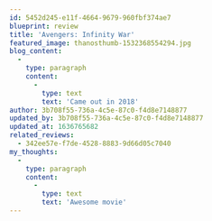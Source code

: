 ```yaml
---
id: 5452d245-e11f-4664-9679-960fbf374ae7
blueprint: review
title: 'Avengers: Infinity War'
featured_image: thanosthumb-1532368554294.jpg
blog_content:
  -
    type: paragraph
    content:
      -
        type: text
        text: 'Came out in 2018'
author: 3b708f55-736a-4c5e-87c0-f4d8e7148877
updated_by: 3b708f55-736a-4c5e-87c0-f4d8e7148877
updated_at: 1636765682
related_reviews:
  - 342ee57e-f7de-4528-8883-9d66d05c7040
my_thoughts:
  -
    type: paragraph
    content:
      -
        type: text
        text: 'Awesome movie'
---
```

